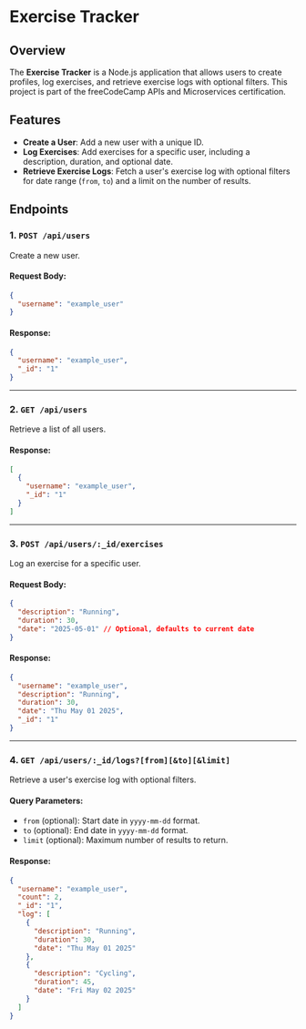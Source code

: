 # Exercise Tracker

## Overview
The **Exercise Tracker** is a Node.js application that allows users to create profiles, log exercises, and retrieve exercise logs with optional filters. This project is part of the freeCodeCamp APIs and Microservices certification.

## Features
- **Create a User**: Add a new user with a unique ID.
- **Log Exercises**: Add exercises for a specific user, including a description, duration, and optional date.
- **Retrieve Exercise Logs**: Fetch a user's exercise log with optional filters for date range (`from`, `to`) and a limit on the number of results.

## Endpoints

### 1. `POST /api/users`
Create a new user.

#### Request Body:
```json
{
  "username": "example_user"
}
```

#### Response:
```json
{
  "username": "example_user",
  "_id": "1"
}
```

---

### 2. `GET /api/users`
Retrieve a list of all users.

#### Response:
```json
[
  {
    "username": "example_user",
    "_id": "1"
  }
]
```

---

### 3. `POST /api/users/:_id/exercises`
Log an exercise for a specific user.

#### Request Body:
```json
{
  "description": "Running",
  "duration": 30,
  "date": "2025-05-01" // Optional, defaults to current date
}
```

#### Response:
```json
{
  "username": "example_user",
  "description": "Running",
  "duration": 30,
  "date": "Thu May 01 2025",
  "_id": "1"
}
```

---

### 4. `GET /api/users/:_id/logs?[from][&to][&limit]`
Retrieve a user's exercise log with optional filters.

#### Query Parameters:
- `from` (optional): Start date in `yyyy-mm-dd` format.
- `to` (optional): End date in `yyyy-mm-dd` format.
- `limit` (optional): Maximum number of results to return.

#### Response:
```json
{
  "username": "example_user",
  "count": 2,
  "_id": "1",
  "log": [
    {
      "description": "Running",
      "duration": 30,
      "date": "Thu May 01 2025"
    },
    {
      "description": "Cycling",
      "duration": 45,
      "date": "Fri May 02 2025"
    }
  ]
}
```